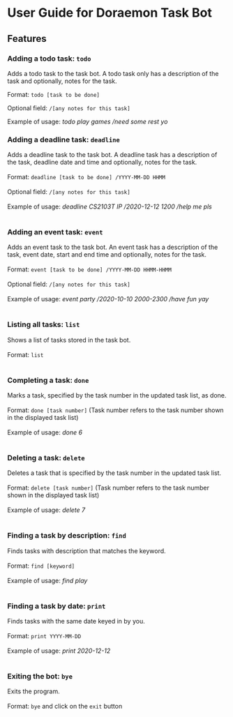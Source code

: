 # User Guide for Doraemon Task Bot

## Features 
### Adding a todo task: `todo`
Adds a todo task to the task bot. A todo task only has a description of the task and optionally, notes for the task.

Format: `todo [task to be done]` 

Optional field: `/[any notes for this task]` 

Example of usage: *todo play games /need some rest yo* 


### Adding a deadline task: `deadline`
Adds a deadline task to the task bot. A deadline task has a description of the task, deadline date and time and optionally, notes for the task.</br></br>
Format: `deadline [task to be done] /YYYY-MM-DD HHMM`</br></br>
Optional field: `/[any notes for this task]` </br></br>
Example of usage: *deadline CS2103T IP /2020-12-12 1200 /help me pls* </br></br>

### Adding an event task: `event`
Adds an event task to the task bot. An event task has a description of the task, event date, start and end time and optionally, notes for the task.</br></br>
Format: `event [task to be done] /YYYY-MM-DD HHMM-HHMM`</br></br>
Optional field: `/[any notes for this task]` </br></br>
Example of usage: *event party /2020-10-10 2000-2300 /have fun yay* </br></br>

### Listing all tasks: `list`
Shows a list of tasks stored in the task bot.</br></br>
Format: `list`</br></br>

### Completing a task: `done`
Marks a task, specified by the task number in the updated task list, as done.</br></br>
Format: `done [task number]` (Task number refers to the task number shown in the displayed task list)</br></br>
Example of usage: *done 6* </br></br>

### Deleting a task: `delete`
Deletes a task that is specified by the task number in the updated task list. </br></br>
Format: `delete [task number]`  (Task number refers to the task number shown in the displayed task list) </br></br>
Example of usage: *delete 7*</br></br>

### Finding a task by description: `find`
Finds tasks with description that matches the keyword. </br></br>
Format: `find [keyword]`</br></br>
Example of usage: *find play* </br></br>

### Finding a task by date: `print`
Finds tasks with the same date keyed in by you.</br></br>
Format: `print YYYY-MM-DD`</br></br>
Example of usage: *print 2020-12-12* </br></br>

### Exiting the bot: `bye`
Exits the program. </br></br>
Format: `bye` and click on the `exit` button
